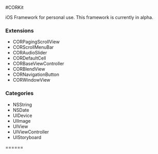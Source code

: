 #CORKit

iOS Framework for personal use.
This framework is currently in alpha.

### Extensions
- CORPagingScrollView
- CORScrollMenuBar
- CORAudioSlider
- CORDefaultCell
- CORBaseViewController
- CORBlendView
- CORNavigationButton
- CORWindowView

### Categories
- NSString
- NSDate
- UIDevice
- UIImage
- UIView
- UIViewController
- UIStoryboard

======
